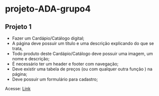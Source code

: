 ﻿# projeto-ADA-grupo4

## Projeto 1
<ul>
    <li>Fazer um Cardápio/Catálogo digital;</li>
    <li>A página deve possuir um título e uma descrição explicando do que se trata, </li>
    <li>Todo produto deste Cardápio/Catálogo deve possuir uma imagem, um nome e descrição;</li>
    <li>É necessário ter um header e footer com navegação;</li>
    <li>Deve existir uma tabela de preços (ou com qualquer outra função ) na página; </li>
    <li>Deve possuir um formulário para cadastro;</li>
</ul>

Acesse: <a href="https://ada-tech-ifood-9kv5.vercel.app/">Link</a>
